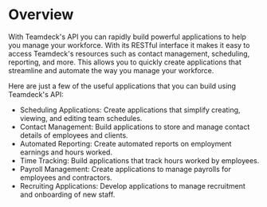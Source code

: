 # Overview

With Teamdeck's API you can rapidly build powerful applications to help you manage your workforce. With its RESTful interface it makes it easy to access Teamdeck's resources such as contact management, scheduling, reporting, and more. This allows you to quickly create applications that streamline and automate the way you manage your workforce.

Here are just a few of the useful applications that you can build using Teamdeck's API:

- Scheduling Applications: Create applications that simplify creating, viewing, and editing team schedules.
- Contact Management: Build applications to store and manage contact details of employees and clients.
- Automated Reporting: Create automated reports on employment earnings and hours worked.
- Time Tracking: Build applications that track hours worked by employees.
- Payroll Management: Create applications to manage payrolls for employees and contractors.
- Recruiting Applications: Develop applications to manage recruitment and onboarding of new staff.
